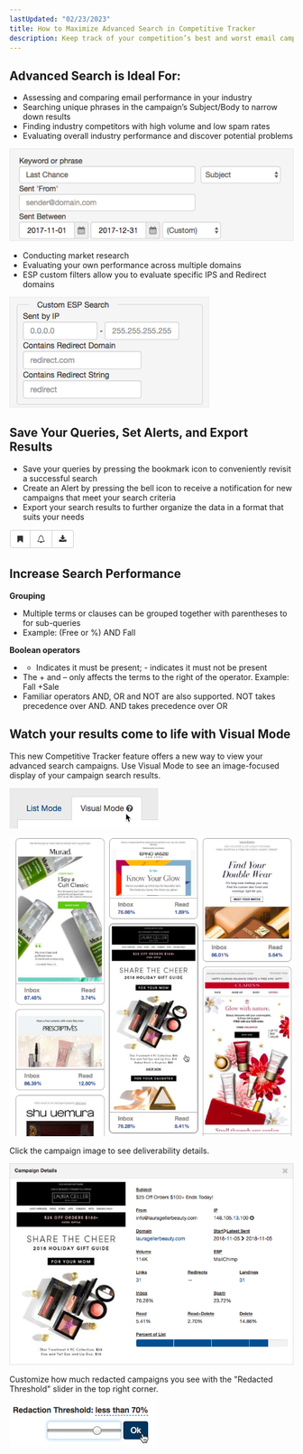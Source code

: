 ```yaml
---
lastUpdated: "02/23/2023"
title: How to Maximize Advanced Search in Competitive Tracker
description: Keep track of your competition’s best and worst email campaigns using our advanced search features.
---
```


## Advanced Search is Ideal For:

* Assessing and comparing email performance in your industry
* Searching unique phrases in the campaign’s Subject/Body to narrow down results
* Finding industry competitors with high volume and low spam rates
* Evaluating overall industry performance and discover potential problems

![](media/how_to_maximize_advanced_search_in_competitive_tracker/image_0.png)

* Conducting market research
* Evaluating your own performance across multiple domains
* ESP custom filters allow you to evaluate specific IPS and Redirect domains



![](media/how_to_maximize_advanced_search_in_competitive_tracker/image_1.png)

## Save Your Queries, Set Alerts, and Export Results


* Save your queries by pressing the bookmark icon to conveniently revisit a successful search
* Create an Alert by pressing the bell icon to receive a notification for new campaigns that meet your search criteria
* Export your search results to further organize the data in a format that suits your needs


![](media/how_to_maximize_advanced_search_in_competitive_tracker/image_2.png)

## Increase Search Performance

**Grouping** 

* Multiple terms or clauses can be grouped together with parentheses to for sub-queries
* Example: (Free or %) AND Fall

**Boolean operators** 

* + Indicates it must be present; - indicates it must not be present
* The + and – only affects the terms to the right of the operator. Example: Fall +Sale
* Familiar operators AND, OR and NOT are also supported. NOT takes precedence over AND. AND takes precedence over OR

## Watch your results come to life with Visual Mode

 This new Competitive Tracker feature offers a new way to view your advanced search campaigns. Use Visual Mode to see an image-focused display of your campaign search results.

![](media/how_to_maximize_advanced_search_in_competitive_tracker/image_3.png)

![](media/how_to_maximize_advanced_search_in_competitive_tracker/image_4.png)

 Click the campaign image to see deliverability details.

![](media/how_to_maximize_advanced_search_in_competitive_tracker/image_5.png)

 Customize how much redacted campaigns you see with the "Redacted Threshold" slider in the top right corner.

![](media/how_to_maximize_advanced_search_in_competitive_tracker/image_6.png)


